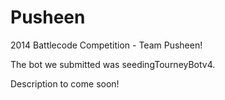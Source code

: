 Pusheen
=======

2014 Battlecode Competition - Team Pusheen!

The bot we submitted was seedingTourneyBotv4. 

Description to come soon!

